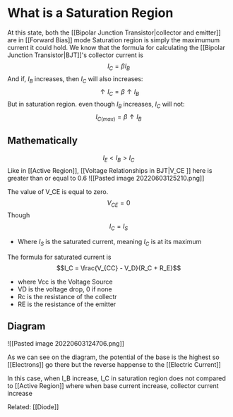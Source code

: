 # What is a Saturation Region
At this state, both the [[Bipolar Junction Transistor|collector and emitter]]  are in [[Forward Bias]] mode
Saturation region is simply the maximumum current it could hold. We know that the formula for calculating the [[Bipolar Junction Transistor|BJT]]'s collector current is $$I_C = \beta I_B$$
And if, $I_B$  increases, then $I_C$ will also increases: $$\uparrow I_C = \beta \uparrow I_B$$
But in saturation region. even though $I_B$ increases, $I_C$ will not: $$I_{C(max)} = \beta \uparrow I_B$$

## Mathematically
$$ I_E<I_B > I_C$$
Like in [[Active Region]], [[Voltage Relationships in BJT|V_CE ]] here is greater than or equal to 0.6
![[Pasted image 20220603125210.png]]

The value of V_CE is equal to zero.
$$V_{CE} = 0$$
Though $$I_C = I_S$$  
- Where $I_S$ is the saturated current, meaning $I_C$ is at its maximum

The formula for saturated current is
$$I_C = \frac{V_{CC} - V_D}{R_C + R_E}$$
- where Vcc is the Voltage Source
- VD is the voltage drop, 0 if none
- Rc is the resistance of the collectr
- RE is the resistance of the emitter

## Diagram
![[Pasted image 20220603124706.png]]

As we can see on the diagram, the potential of the base is the highest so [[Electrons]] go there but the reverse happense to the [[Electric Current]]

In this case, when I_B increase, I_C in saturation region does not compared to [[Active Region]] where when base current increase, collector current increase

Related: [[Diode]]


